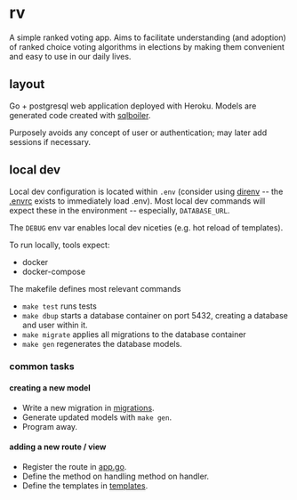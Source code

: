 # rv

A simple ranked voting app. Aims to facilitate understanding (and adoption) of ranked choice voting algorithms in elections by making them convenient and easy to use in our daily lives.

## layout

Go + postgresql web application deployed with Heroku. Models are generated code created with [sqlboiler](https://github.com/volatiletech/sqlboiler).

Purposely avoids any concept of user or authentication; may later add sessions if necessary.

## local dev

Local dev configuration is located within `.env` (consider using [direnv](https://direnv.net/) -- the [.envrc](.envrc) exists to immediately load .env). Most local dev commands will expect these in the environment -- especially, `DATABASE_URL`.

The `DEBUG` env var enables local dev niceties (e.g. hot reload of templates).

To run locally, tools expect:

- docker
- docker-compose

The makefile defines most relevant commands

- `make test` runs tests
- `make dbup` starts a database container on port 5432, creating a database and user within it.
- `make migrate` applies all migrations to the database container
- `make gen` regenerates the database models.

### common tasks

#### creating a new model

- Write a new migration in [migrations](migrations).
- Generate updated models with `make gen`.
- Program away.

#### adding a new route / view

- Register the route in [app.go](app.go).
- Define the method on handling method on handler.
- Define the templates in [templates](templates).
